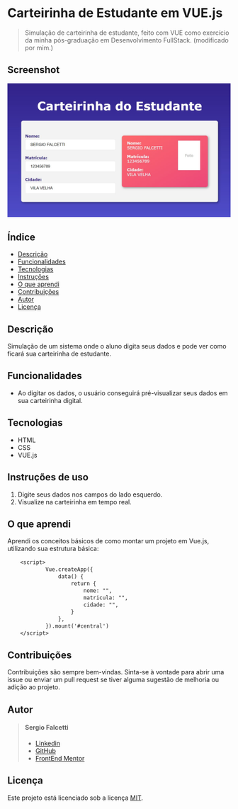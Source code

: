 # Carteirinha de Estudante em VUE.js
>Simulação de carteirinha de estudante, feito com VUE como exercício da minha pós-graduação em Desenvolvimento FullStack. (modificado por mim.)

## Screenshot

![Screenshot](screenshot.jpg#vitrinedev)

## Índice

- [Descrição](#descrição)
- [Funcionalidades](#funcionalidades)
- [Tecnologias](#tecnologias)
- [Instruções](#instruções-de-uso)
- [O que aprendi](#o-que-aprendi)
- [Contribuições](#contribuições)
- [Autor](#autor)
- [Licença](#licença)

## Descrição

Simulação de um sistema onde o aluno digita seus dados e pode ver como ficará sua carteirinha de estudante.

## Funcionalidades

* Ao digitar os dados, o usuário conseguirá pré-visualizar seus dados em sua carteirinha digital.  

## Tecnologias

<!-- Tecnologias que foram utilizadas no projeto -->

* HTML
* CSS   
* VUE.js  

## Instruções de uso

1. Digite seus dados nos campos do lado esquerdo.
2. Visualize na carteirinha em tempo real.

## O que aprendi

Aprendi os conceitos básicos de como montar um projeto  em Vue.js, utilizando sua estrutura básica:

        <script>
                Vue.createApp({
                    data() {
                        return {
                            nome: "",
                            matricula: "",
                            cidade: "",
                        }
                    },
                }).mount('#central')
        </script>


## Contribuições
Contribuições são sempre bem-vindas. Sinta-se à vontade para abrir uma issue ou enviar um pull request se tiver alguma sugestão de melhoria ou adição ao projeto.

## Autor

> #### Sergio Falcetti
>
> * [Linkedin](https://github.com/falcettijr)
> * [GitHub](https://www.linkedin.com/in/sergiofalcetti/)
> * [FrontEnd Mentor](https://www.frontendmentor.io/profile/falcettijr)

## Licença

Este projeto está licenciado sob a licença [MIT](https://opensource.org/licenses/MIT).
